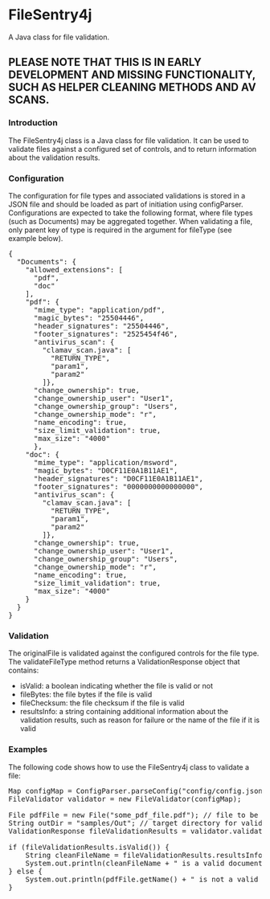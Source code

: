 # FileSentry4j
A Java class for file validation.

## PLEASE NOTE THAT THIS IS IN EARLY DEVELOPMENT AND MISSING FUNCTIONALITY, SUCH AS HELPER CLEANING METHODS AND AV SCANS.

### Introduction
The FileSentry4j class is a Java class for file validation. It can be used to validate files against a configured set of controls, and to return information about the validation results.

### Configuration
The configuration for file types and associated validations is stored in a JSON file and should be loaded as part of initiation using configParser.
Configurations are expected to take the following format, where file types (such as Documents) may be aggregated together.
When validating a file, only parent key of type is required in the argument for fileType (see example below).
<pre>
{
  "Documents": {
    "allowed_extensions": [
      "pdf",
      "doc"
    ],
    "pdf": {
      "mime_type": "application/pdf",
      "magic_bytes": "25504446",
      "header_signatures": "25504446",
      "footer_signatures": "2525454f46",
      "antivirus_scan": {
        "clamav_scan.java": [
          "RETURN_TYPE",
          "param1",
          "param2"
        ]},
      "change_ownership": true,
      "change_ownership_user": "User1",
      "change_ownership_group": "Users",
      "change_ownership_mode": "r",
      "name_encoding": true,
      "size_limit_validation": true,
      "max_size": "4000"
      },
    "doc": {
      "mime_type": "application/msword",
      "magic_bytes": "D0CF11E0A1B11AE1",
      "header_signatures": "D0CF11E0A1B11AE1",
      "footer_signatures": "0000000000000000",
      "antivirus_scan": {
        "clamav_scan.java": [
          "RETURN_TYPE",
          "param1",
          "param2"
        ]},
      "change_ownership": true,
      "change_ownership_user": "User1",
      "change_ownership_group": "Users",
      "change_ownership_mode": "r",
      "name_encoding": true,
      "size_limit_validation": true,
      "max_size": "4000"
    }
  }
}
</pre>

### Validation
The originalFile is validated against the configured controls for the file type. The validateFileType method returns a ValidationResponse object that contains:

* isValid: a boolean indicating whether the file is valid or not
* fileBytes: the file bytes if the file is valid
* fileChecksum: the file checksum if the file is valid
* resultsInfo: a string containing additional information about the validation results, such as reason for failure or the name of the file if it is valid

### Examples
The following code shows how to use the FileSentry4j class to validate a file:
<pre>
Map<String, Object> configMap = ConfigParser.parseConfig("config/config.json");
FileValidator validator = new FileValidator(configMap);

File pdfFile = new File("some_pdf_file.pdf"); // file to be validated
String outDir = "samples/Out"; // target directory for validated files
ValidationResponse fileValidationResults = validator.validateFileType("Documents", pdfFile, outDir); // validate pdfFile against config 'Documents' configurations

if (fileValidationResults.isValid()) {
    String cleanFileName = fileValidationResults.resultsInfo();
    System.out.println(cleanFileName + " is a valid document file. Checksum: " + fileValidationResults.getFileChecksum());
} else {
    System.out.println(pdfFile.getName() + " is not a valid document file  because " + fileValidationResults.resultsInfo());
}
</pre>
